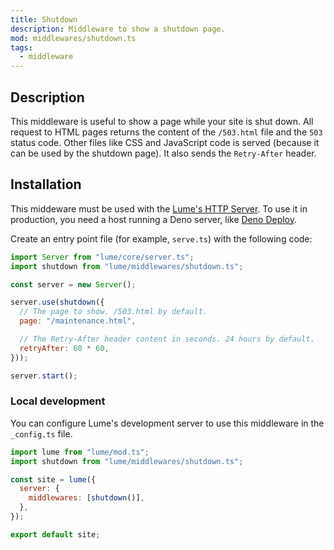 ```yaml
---
title: Shutdown
description: Middleware to show a shutdown page.
mod: middlewares/shutdown.ts
tags:
  - middleware
---
```


## Description

This middleware is useful to show a page while your site is shut down. All
request to HTML pages returns the content of the `/503.html` file and the `503`
status code. Other files like CSS and JavaScript code is served (because it can
be used by the shutdown page). It also sends the `Retry-After` header.

## Installation

This middeware must be used with the
[Lume's HTTP Server](../docs/core/server.md). To use it in production, you need
a host running a Deno server, like [Deno Deploy](https://deno.com/deploy).

Create an entry point file (for example, `serve.ts`) with the following code:

```js
import Server from "lume/core/server.ts";
import shutdown from "lume/middlewares/shutdown.ts";

const server = new Server();

server.use(shutdown({
  // The page to show. /503.html by default.
  page: "/maintenance.html",

  // The Retry-After header content in seconds. 24 hours by default.
  retryAfter: 60 * 60,
}));

server.start();
```

### Local development

You can configure Lume's development server to use this middleware in the
`_config.ts` file.

```js
import lume from "lume/mod.ts";
import shutdown from "lume/middlewares/shutdown.ts";

const site = lume({
  server: {
    middlewares: [shutdown()],
  },
});

export default site;
```
